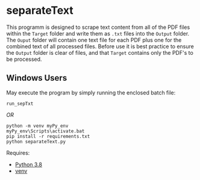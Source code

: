 # **separateText**

This programm is designed to scrape text content from all of the PDF files within the `Target` folder and write them as `.txt` files into the `Output` folder. The `Ouput` folder will contain one text file for each PDF plus one for the combined text of all processed files. Before use it is best practice to ensure the `Output` folder is clear of files, and that `Target` contains only the PDF's to be processed. 

## Windows Users
May execute the program by simply running the enclosed batch file:
```
run_sepTxt
```
*OR*
```
python -m venv myPy_env
myPy_env\Scripts\activate.bat
pip install -r requirements.txt
python separateText.py
```



Requires:
- [Python 3.8](https://www.python.org/downloads/release/python-3810/)
- [venv](https://docs.python.org/3/library/venv.html)
